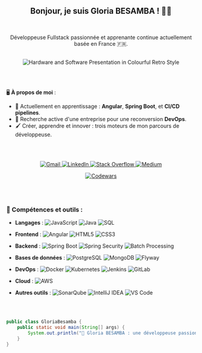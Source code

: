 <div align="center">

## Bonjour, je suis Gloria BESAMBA ! 👋🏽
</br>

Développeuse Fullstack passionnée et apprenante continue actuellement basée en France 🇫🇷.
</br></br>

![Hardware and Software Presentation in Colourful Retro Style](https://github.com/user-attachments/assets/9e41da47-b8fc-462f-b896-b457ba8b9817)

</div>

</br></br>

🖥️ **À propos de moi** :
- 🌱 Actuellement en apprentissage : **Angular**, **Spring Boot**, et **CI/CD pipelines**.
- 🎯 Recherche active d'une entreprise pour une reconversion **DevOps**.
- 🖌️ Créer, apprendre et innover : trois moteurs de mon parcours de développeuse.

</br></br>

<p align="center">
  <a href="mailto:gloria.besamba@gmail.com">
    <img src="https://img.shields.io/badge/Gmail-D14836?style=for-the-badge&logo=gmail&logoColor=white" alt="Gmail">
  </a>
  <a href="https://www.linkedin.com/in/gloriabesamba/">
    <img src="https://img.shields.io/badge/LinkedIn-0077B5?style=for-the-badge&logo=linkedin&logoColor=white" alt="LinkedIn">
  </a>
  <a href="https://stackoverflow.com/users/28396443/gloria-besamba">
    <img src="https://img.shields.io/badge/Stack_Overflow-FE7A16?style=for-the-badge&logo=stack-overflow&logoColor=white" alt="Stack Overflow">
  </a>
  <a href="https://medium.com/@gloriabesamba">
    <img src="https://img.shields.io/badge/Medium-12100E?style=for-the-badge&logo=medium&logoColor=white" alt="Medium">
  </a>
</p>
<p align="center">
  <a href="https://www.codewars.com/users/LAZA-GLORIA">
    <img src="https://www.codewars.com/users/LAZA-GLORIA/badges/large" alt="Codewars">
  </a>
</p>

</br></br>


### 🚀 Compétences et outils :
- **Langages** : 
  ![JavaScript](https://img.shields.io/badge/-JavaScript-F7DF1E?logo=javascript&logoColor=black)
  ![Java](https://img.shields.io/badge/-Java-007396?logo=java&logoColor=white)
  ![SQL](https://img.shields.io/badge/-SQL-4479A1?logo=postgresql&logoColor=white)

- **Frontend** : 
  ![Angular](https://img.shields.io/badge/-Angular-DD0031?logo=angular&logoColor=white)
  ![HTML5](https://img.shields.io/badge/-HTML5-E34F26?logo=html5&logoColor=white)
  ![CSS3](https://img.shields.io/badge/-CSS3-1572B6?logo=css3&logoColor=white)

- **Backend** : 
  ![Spring Boot](https://img.shields.io/badge/-Spring%20Boot-6DB33F?logo=springboot&logoColor=white)
  ![Spring Security](https://img.shields.io/badge/-Spring%20Security-6DB33F?logo=springsecurity&logoColor=white)
  ![Batch Processing](https://img.shields.io/badge/-Batch%20Processing-FF8C00?logo=apache&logoColor=white)

- **Bases de données** : 
  ![PostgreSQL](https://img.shields.io/badge/-PostgreSQL-4169E1?logo=postgresql&logoColor=white)
  ![MongoDB](https://img.shields.io/badge/-MongoDB-47A248?logo=mongodb&logoColor=white)
  ![Flyway](https://img.shields.io/badge/-Flyway-CC0200?logo=flyway&logoColor=white)

- **DevOps** : 
  ![Docker](https://img.shields.io/badge/-Docker-2496ED?logo=docker&logoColor=white)
  ![Kubernetes](https://img.shields.io/badge/-Kubernetes-326CE5?logo=kubernetes&logoColor=white)
  ![Jenkins](https://img.shields.io/badge/-Jenkins-D24939?logo=jenkins&logoColor=white)
  ![GitLab](https://img.shields.io/badge/-GitLab-FC6D26?logo=gitlab&logoColor=white)

- **Cloud** : 
  ![AWS](https://img.shields.io/badge/-AWS-232F3E?logo=amazon-aws&logoColor=white)

- **Autres outils** : 
  ![SonarQube](https://img.shields.io/badge/-SonarQube-4E9BCD?logo=sonarqube&logoColor=white)
  ![IntelliJ IDEA](https://img.shields.io/badge/-IntelliJ%20IDEA-000000?logo=intellijidea&logoColor=white)
  ![VS Code](https://img.shields.io/badge/-VS%20Code-007ACC?logo=visualstudiocode&logoColor=white)

</br></br>


```java
public class GloriaBesamba {
    public static void main(String[] args) {
        System.out.println("🚀 Gloria BESAMBA : une développeuse passionnée et en constante évolution ! 💻❤️");
    }
}



